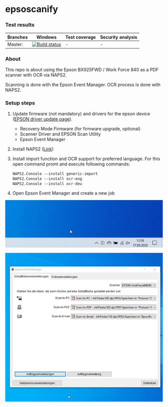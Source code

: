 # epsoscanify

### Test results

Branches  | Windows | Test coverage | Security analysis |
----------|---------|---------------|-------------------|
Master:   | [![Build status](https://ci.appveyor.com/api/projects/status/624byor4rcntugg5?svg=true)](https://ci.appveyor.com/project/m7b/epsoscanify) | -  | - 


### About

This repo is about using the Epson BX925FWD / Work Force 840 as a PDF scanner
with OCR via NAPS2.

Scanning is done with the Epson Event Manager.
OCR process is done with NAPS2.

### Setup steps

1. Update firmware (not mandatory) and drivers for the epson device
   ([EPSON driver update page](https://epson.com/Support/Printers/All-In-Ones/WorkForce-Series/Epson-WorkForce-840/s/SPT_C11CA97201)).
   
   - Recovery Mode Firmware (for firmware upgrade, optional)
   - Scanner Driver and EPSON Scan Utility
   - Epson Event Manager

2. Install NAPS2 ([Link](https://www.naps2.com/))

3. Install import function and OCR support for preferred language. For this open command promt
   and execute following commands:
   
   ```batch
   NAPS2.Console --install generic-import
   NAPS2.Console --install ocr-eng
   NAPS2.Console --install ocr-deu
   ```

4. Open Epson Event Manager and create a new job

<p align="center">
  <img src="pictures/00_open_eem_2.gif">
</p>

<p align="center">
  <img src="pictures/10_create_new_job.gif">
</p>